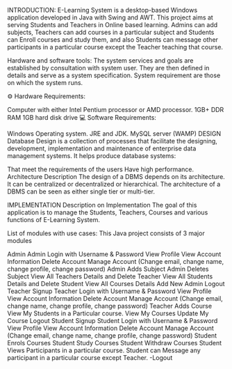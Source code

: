 INTRODUCTION:
E-Learning System is a desktop-based Windows application developed in Java with Swing and AWT. This project aims at serving Students and Teachers in Online based learning. Admins can add subjects, Teachers can add courses in a particular subject and Students can Enroll courses and study them, and also Students can message other participants in a particular course except the Teacher teaching that course.

Hardware and software tools:
The system services and goals are established by consultation with system user. They are then defined in details and serve as a system specification. System requirement are those on which the system runs.


⚙️ Hardware Requirements:

Computer with either Intel Pentium processor or AMD processor.
1GB+ DDR RAM
1GB hard disk drive
💻 Software Requirements:

Windows Operating system.
JRE and JDK.
MySQL server (WAMP)
DESIGN
Database Design is a collection of processes that facilitate the designing, development, implementation and maintenance of enterprise data management systems.
It helps produce database systems:

That meet the requirements of the users
Have high performance.
Architecture Description
The design of a DBMS depends on its architecture. It can be centralized or decentralized or hierarchical. The architecture of a DBMS can be seen as either single tier or multi-tier.


IMPLEMENTATION
Description on Implementation
The goal of this application is to manage the Students, Teachers, Courses and various functions of E-Learning System.

List of modules with use cases:
This Java project consists of 3 major modules

Admin
Admin Login with Username & Password
View Profile
View Account Information
Delete Account
Manage Account (Change email, change name, change profile, change password)
Admin Adds Subject
Admin Deletes Subject
View All Teachers Details and Delete Teacher
View All Students Details and Delete Student
View All Courses Details
Add New Admin
Logout
Teacher
Signup
Teacher Login with Username & Password
View Profile
View Account Information
Delete Account
Manage Account (Change email, change name, change profile, change password)
Teacher Adds Course
View My Students in a Particular course.
View My Courses
Update My Course
Logout
Student
Signup
Student Login with Username & Password
View Profile
View Account Information
Delete Account
Manage Account (Change email, change name, change profile, change password)
Student Enrols Courses
Student Study Courses
Student Withdraw Courses
Student Views Participants in a particular course.
Student can Message any participant in a particular course except Teacher.
-Logout

